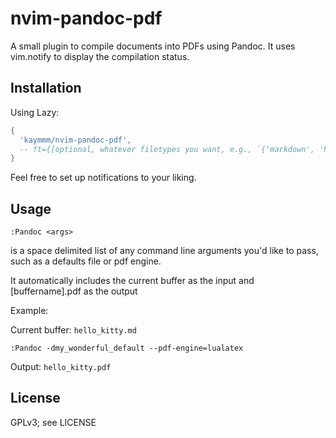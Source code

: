 # nvim-pandoc-pdf

A small plugin to compile documents into PDFs using Pandoc. It uses vim.notify to display the compilation status.

## Installation

Using Lazy:

```lua
{
  'kaymmm/nvim-pandoc-pdf',
  -- ft={[optional, whatever filetypes you want, e.g., `{'markdown', 'html'}`]
}
```

Feel free to set up notifications to your liking.

## Usage

`:Pandoc <args>`

<args> is a space delimited list of any command line arguments you'd like to pass, such as a defaults file or pdf engine.

It automatically includes the current buffer as the input and [buffername].pdf as the output

Example:

Current buffer: `hello_kitty.md`

`:Pandoc -dmy_wonderful_default --pdf-engine=lualatex`

Output: `hello_kitty.pdf`

## License

GPLv3; see LICENSE

